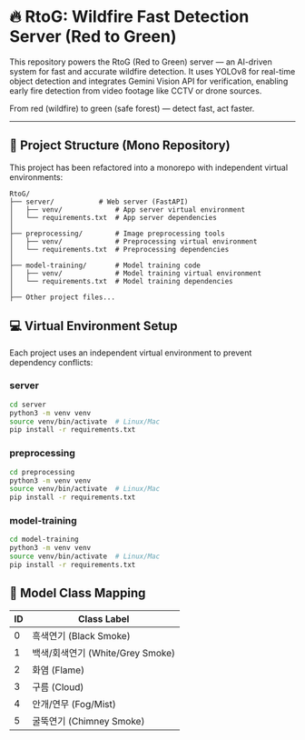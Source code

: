 # 🔥 RtoG: Wildfire Fast Detection Server (Red to Green)

This repository powers the RtoG (Red to Green) server — an AI-driven system for fast and accurate wildfire detection.
It uses YOLOv8 for real-time object detection and integrates Gemini Vision API for verification, enabling early fire detection from video footage like CCTV or drone sources.

From red (wildfire) to green (safe forest) — detect fast, act faster.

---

## 🚀 Project Structure (Mono Repository)

This project has been refactored into a monorepo with independent virtual environments:

```
RtoG/
├── server/           # Web server (FastAPI)
│   ├── venv/             # App server virtual environment
│   └── requirements.txt  # App server dependencies
│
├── preprocessing/        # Image preprocessing tools
│   ├── venv/             # Preprocessing virtual environment
│   └── requirements.txt  # Preprocessing dependencies
│
├── model-training/       # Model training code
│   ├── venv/             # Model training virtual environment
│   └── requirements.txt  # Model training dependencies
│
├── Other project files...
```

## 💻 Virtual Environment Setup

Each project uses an independent virtual environment to prevent dependency conflicts:

### server
```bash
cd server
python3 -m venv venv
source venv/bin/activate  # Linux/Mac
pip install -r requirements.txt
```

### preprocessing
```bash
cd preprocessing
python3 -m venv venv
source venv/bin/activate  # Linux/Mac
pip install -r requirements.txt
```

### model-training
```bash
cd model-training
python3 -m venv venv
source venv/bin/activate  # Linux/Mac
pip install -r requirements.txt
```

## 🧠 Model Class Mapping
| ID | Class Label       |
|----|-------------------|
| 0  | 흑색연기 (Black Smoke)   |
| 1  | 백색/회색연기 (White/Grey Smoke) |
| 2  | 화염 (Flame)          |
| 3  | 구름 (Cloud)         |
| 4  | 안개/연무 (Fog/Mist)    |
| 5  | 굴뚝연기 (Chimney Smoke) |
